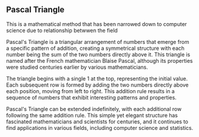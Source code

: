 ## Pascal Triangle
This is a mathematical method that has been narrowed down to computer science due to relationship betwwen the field

Pascal's Triangle is a triangular arrangement of numbers that emerge from a specific pattern of addition, creating a symmetrical structure with each number being the sum of the two numbers directly above it. This triangle is named after the French mathematician Blaise Pascal, although its properties were studied centuries earlier by various mathematicians.

The triangle begins with a single 1 at the top, representing the initial value. Each subsequent row is formed by adding the two numbers directly above each position, moving from left to right. This addition rule results in a sequence of numbers that exhibit interesting patterns and properties.

Pascal's Triangle can be extended indefinitely, with each additional row following the same addition rule. This simple yet elegant structure has fascinated mathematicians and scientists for centuries, and it continues to find applications in various fields, including computer science and statistics.
